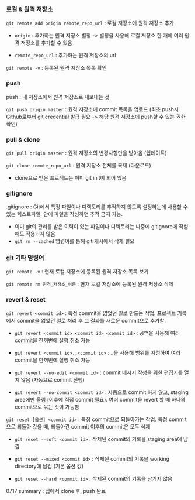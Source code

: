 ### 로컬 & 원격 저장소
`git remote add origin remote_repo_url` : 로컬 저장소에 원격 저장소 추가
    
* `origin` : 추가하는 원격 저장소 별칭 -> 별칭을 사용해 로컬 저장소 한 개에 여러 원격 저장소를 추가할 수 있음
    
* `remote_repo_url` : 추가하는 원격 저장소의 url

`git remote -v` : 등록된 원격 저장소 목록 확인

### push
push : 내 저장소에서 원격 저장소로 내보내는 것

`git push origin master` : 원격 저장소에 commit 목록을 업로드 (최초 push시 Github로부터 git credential 발급 필요 -> 해당 원격 저장소에 push할 수 있는 권한 확인)

### pull & clone

`git pull origin master` : 원격 저장소의 변경사항만을 받아옴 (업데이트)

`git clone remote_repo_url` : 원격 저장소 전체를 복제 (다운로드)

- clone으로 받은 프로젝트는 이미 git init이 되어 있음

### gitignore

.gitignore : Git에서 특정 파일이나 디렉토리를 추적하지 않도록 설정하는데 사용할 수 있는 텍스트파일. 안에 파일을 작성하면 추적 금지 가능.

* 이미 git의 관리를 받은 이력이 있는 파일이나 디렉토리는 나중에 gitignore에 작성해도 적용되지 않음
* `git rm --cached` 명령어를 통해 git 캐시에서 삭제 필요
  
### git 기타 명령어

`git remote -v` : 현재 로컬 저장소에 등록된 원격 저장소 목록 보기

`git remote rm 원격_저장소_이름` : 현재 로컬 저장소에 등록된 원격 저장소 삭제

### revert & reset

`git revert <commit id>` : 특정 commit을 없었던 일로 만드는 작업. 프로젝트 기록에서 commit을 없었던 일로 처리 후 그 결과를 새로운 commit으로 추가함.

* `git revert <commit id> <commit id> <commit id>` : 공백을 사용해 여러 commit을 한꺼번에 실행 취소 가능

* `git revert <commit id>..<commit id>` : ..을 사용해 범위를 지정하여 여러 commit을 한꺼번에 실행 취소 가능

* `git revert --no-edit <commit id>` : commit 메시지 작성을 위한 편집기를 열지 않음 (자동으로 commit 진행)

* `git revert --no-commit <commit id>` : 자동으로 commit 하지 않고, staging area에만 올림 (이후에 직접 commit 필요). 여러 commit을 revert 할 때 하나의 commit으로 묶는 것이 가능함

`git reset [옵션] <commit id>` : 특정 commit으로 되돌아가는 작업. 특정 commit으로 되돌아 갔을 때, 되돌아간 commit 이후의 commit은 모두 삭제

* `git reset --soft <commit id>` : 삭제된 commit의 기록을 staging area에 남김

* `git reset --mixed <commit id>` : 삭제된 commit의 기록을 working directory에 남김 (기본 옵션 값)

* `git reset --hard <commit id>` : 삭제된 commit의 기록을 남기지 않음

0717 summary : 집에서 clone 후, push 완료